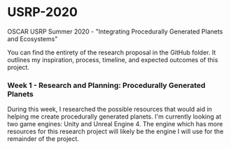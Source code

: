 # USRP-2020
OSCAR USRP Summer 2020 - "Integrating Procedurally Generated Planets and Ecosystems"

You can find the entirety of the research proposal in the GitHub folder. It outlines my inspiration, process, timeline, and expected outcomes of this project.
### Week 1 - Research and Planning: Procedurally Generated Planets
During this week, I researched the possible resources that would aid in helping me create procedurally generated planets. I'm currently looking at two game engines: Unity and Unreal Engine 4.
The engine which has more resources for this research project will likely be the engine I will use for the remainder of the project.